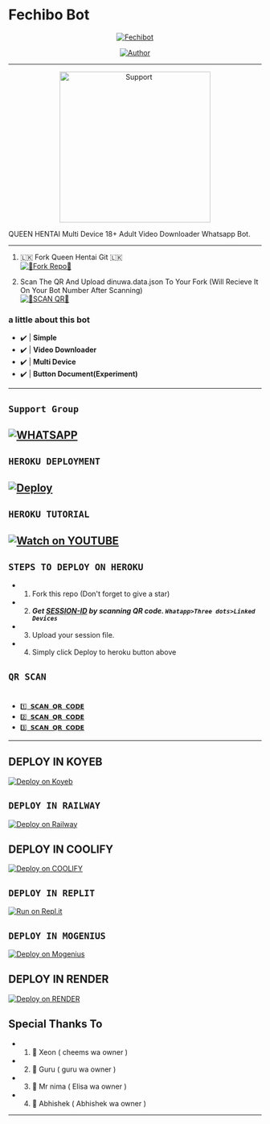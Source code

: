 #  Fechibo  Bot 

<p align="center">
 <a href="#"><img title="Fechibot" src="https://ibb.co/x713WhN
              colorA=%23ff0000&colorB=%23017e40&style=for-the-badge"></a>
</p>
<p align="center">
<a href="https://github.com/dinuwah"><img title="Author" src="https://img.shields.io/badge/CREATOR-Dinuwa Official²⁰²³-green.svg?style=for-the-badge&logo=github"></a>

---------

  
<p align="center">  
  <a href="https://chat.whatsapp.com/Jyjqx7KBfgjDC7QcefHB1S">
    <img alt=Support height="300" src="https://i.imgur.com/bFEC7lC.jpeg">
   
</a> 
    
</p>
<p align="center">
<a 

####  
QUEEN HENTAI Multi Device 18+ Adult Video Downloader Whatsapp Bot.

***



1. 🇱🇰 Fork Queen Hentai Git 🇱🇰
    <br>
<a href='https://github.com/dinuwah/QUEEN-HENTAI' target="_blank"><img alt='💝Fork Repo💝' src='https://img.shields.io/badge/Fork Repo-100000?style=for-the-badge&logo=scan&logoColor=white&labelColor=black&color=red'/></a>

2. Scan The QR And Upload dinuwa.data.json To Your Fork (Will Recieve It On Your Bot Number After Scanning)
    <br>
<a href='https://replit.com/@kafodip563/QUEEN-HENTAI-QR-CODE-GENERATOR?v=1' target="_blank"><img alt='💝SCAN QR💝' src='https://img.shields.io/badge/Scan_qr-100000?style=for-the-badge&logo=scan&logoColor=white&labelColor=black&color=red'/></a>

### a little about this bot
- ✔️ | **Simple** 
- ✔️ | **Video Downloader** 
- ✔️ | **Multi Device** 
- ✔️ | **Button Document(Experiment)** 
---------

## ``Support Group``
[![WHATSAPP](https://img.shields.io/badge/Support%20Group-25D366?style=for-the-badge&logo=whatsapp&logoColor=white)](https://chat.whatsapp.com/Jyjqx7KBfgjDC7QcefHB1S) 
---------

## ```HEROKU DEPLOYMENT```

[![Deploy](https://www.herokucdn.com/deploy/button.svg)](https://heroku.com/deploy?template=https://github.com/dinuwah/QUEEN-HENTAI)
---------

## ```HEROKU TUTORIAL```
[![Watch on YOUTUBE](https://img.shields.io/badge/youtube%20TUTORIAL-red?style=for-the-badge&logo=youtube)](https://youtu.be/udsSWHUyAy4) 
---------

## ```STEPS TO DEPLOY ON HEROKU```

- 1. Fork this repo (Don't forget to give a star)
- 2. ***Get [SESSION-ID](https://replit.com/@kafodip563/QUEEN-HENTAI-QR-CODE-GENERATOR?v=1) by scanning QR code. `Whatapp>Three dots>Linked Devices`***
- 3. Upload your session file.
- 4. Simply click Deploy to heroku button above

## ```QR SCAN```
# 

* [`1️⃣ 𝗦𝗖𝗔𝗡 𝗤𝗥 𝗖𝗢𝗗𝗘`](https://replit.com/@kafodip563/QUEEN-HENTAI-QR-CODE-GENERATOR?v=1?output%20only=1&lite=1#thumbnail.jpg)
* [`2️⃣ 𝗦𝗖𝗔𝗡 𝗤𝗥 𝗖𝗢𝗗𝗘`](https://replit.com/@kafodip563/QUEEN-HENTAI-QR-CODE-GENERATOR?v=1)
* [`3️⃣ 𝗦𝗖𝗔𝗡 𝗤𝗥 𝗖𝗢𝗗𝗘`](https://replit.com/@kafodip563/QUEEN-HENTAI-QR-CODE-GENERATOR?v=1?output%20only=1&lite=1#thumbnail.jpg)  
---------
  
## DEPLOY IN KOYEB    
[![Deploy on Koyeb](https://www.koyeb.com/static/images/deploy/button.svg)](https://app.koyeb.com/auth/signup)  

## ```DEPLOY IN RAILWAY```

[![Deploy on Railway](https://railway.app/button.svg)](https://railway.app)
  
## DEPLOY IN COOLIFY    
[![Deploy on COOLIFY](https://img.shields.io/badge/coolify%20Account-yellow?style=for-the-badge&logo=coolify)](http://65.21.52.72:3000/register)  

## ```DEPLOY IN REPLIT```
[![Run on Repl.it](https://repl.it/badge/github/dinuwah/QUEEN-HENTAI)](https://replit.com)

## ```DEPLOY IN MOGENIUS```
[![Deploy on Mogenius](https://telegra.ph/file/946d83b461457a3c1598c.png)](https://studio.mogenius.com/studio/cloud-space/cloud-space-overview)
  
## DEPLOY IN RENDER    
[![Deploy on RENDER](https://img.shields.io/badge/render%20Account-green?style=for-the-badge&logo=render)](https://dashboard.render.com/registerundefined)  


## Special Thanks To
- 1. 💭 Xeon ( cheems wa owner )
- 2. 💭 Guru ( guru wa owner )
- 3. 💭 Mr nima ( Elisa wa owner )
- 4. 💭 Abhishek ( Abhishek wa owner )
---------

